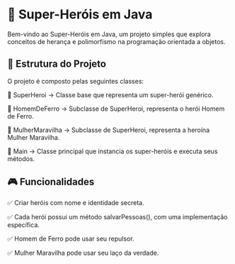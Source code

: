 # 🚀 Super-Heróis em Java

Bem-vindo ao Super-Heróis em Java, um projeto simples que explora conceitos de herança e polimorfismo na programação orientada a objetos.

## 📌 Estrutura do Projeto

O projeto é composto pelas seguintes classes:

🔹 SuperHeroi → Classe base que representa um super-herói genérico.

🔹 HomemDeFerro → Subclasse de SuperHeroi, representa o herói Homem de Ferro.

🔹 MulherMaravilha → Subclasse de SuperHeroi, representa a heroína Mulher Maravilha.

🔹 Main → Classe principal que instancia os super-heróis e executa seus métodos.

## 🎮 Funcionalidades

✅ Criar heróis com nome e identidade secreta.

✅ Cada herói possui um método salvarPessoas(), com uma implementação específica.

✅ Homem de Ferro pode usar seu repulsor.

✅ Mulher Maravilha pode usar seu laço da verdade.
